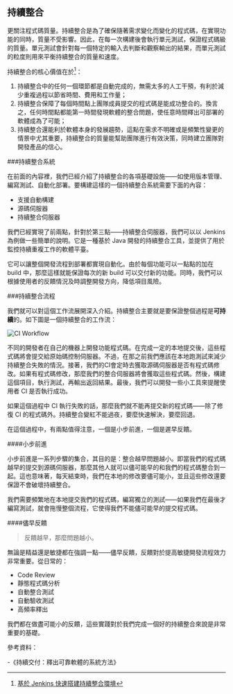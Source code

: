 持續整合
---

更關注程式碼質量。持續整合是為了確保隨著需求變化而變化的程式碼，在實現功能的同時，質量不受影響。因此，在每一次構建後會執行單元測試，保證程式碼級的質量。單元測試會針對每一個特定的輸入去判斷和觀察輸出的結果，而單元測試的粒度則用來平衡持續整合的質量和速度。

持續整合的核心價值在於[^CI]：

1. 持續整合中的任何一個環節都是自動完成的，無需太多的人工干預，有利於減少重複過程以節省時間、費用和工作量；
2. 持續整合保障了每個時間點上團隊成員提交的程式碼是能成功整合的。換言之，任何時間點都能第一時間發現軟體的整合問題，使任意時間釋出可部署的軟體成為了可能；
3. 持續整合還能利於軟體本身的發展趨勢，這點在需求不明確或是頻繁性變更的情景中尤其重要，持續整合的質量能幫助團隊進行有效決策，同時建立團隊對開發產品的信心。

###持續整合系統

在前面的內容裡，我們已經介紹了持續整合的各項基礎設施——如使用版本管理、編寫測試、自動化部署。要構建這樣的一個持續整合系統需要下面的內容：

 - 支援自動構建
 - 源碼伺服器
 - 持續整合伺服器

我們已經實現了前兩點，針對於第三點——持續整合伺服器，我們可以以 Jenkins 為例做一些簡單的說明。它是一種基於 Java 開發的持續整合工具，並提供了用於監控持續重複工作的軟體平臺。

它可以讓整個開發流程到部署都實現自動化。由於每個功能可以一點點的加在 build 中，那麼這樣就能保證每次的新 build 可以交付新的功能。同時，我們可以根據使用者的反饋情況及時調整開發方向，降低項目風險。

###持續整合流程

我們就可以對這個工作流展開深入介紹。持續整合主要就是要保證整個過程是**可持續**的。如下圖是一個持續整合的工作流：

![CI Workflow](assets/article/chapter6/ci.jpg)

不同的開發者在自己的機器上開發功能程式碼。在完成一定的本地提交後，這些程式碼將會提交給原始碼控制伺服器。不過，在那之前我們應該在本地跑測試來減少持續整合失敗的情況。接著，我們的CI會定時去獲取源碼伺服器是否有程式碼修改。如果有程式碼修改，那麼我們的整合伺服器將會獲取這些程式碼。然後，構建這個項目，執行測試，再輸出返回結果。最後，我們可以開發一些小工具來提醒使用者 CI 是否執行成功。

如果這個過程中 CI 執行失敗的話，那麼我們就不能再提交新的程式碼——除了修復 CI 的程式碼外。持續整合變紅不能過夜，要麼快速解決，要麼回退。

在這個過程中，有兩點值得注意，一個是小步前進，一個是遲早反饋。

####小步前進

小步前進是一系列步驟的集合，其目的是：整合越早問題越小。即當我們的程式碼越早的提交到源碼伺服器，那麼其他人就可以儘可能早的和我們的程式碼整合到一起。這也意味著，每天結束時，我們在本地的修改要儘可能小，並且這些修改還要保證不會破壞持續整合。

我們需要頻繁地在本地提交我們的程式碼，編寫獨立的測試——如果我們在最後才編寫測試，就會拖慢整個流程，它使得我們不能儘可能早的提交程式碼。

####儘早反饋

> 反饋越早，那麼問題越小。

無論是精益還是敏捷都在強調一點——儘早反饋，反饋對於提高敏捷開發流程效力非常重要。從日常的：

 - Code Review
 - 靜態程式碼分析
 - 自動整合測試
 - 自動驗收測試
 - 高頻率釋出

我們都在做盡可能小的反饋，這些實踐對於我們完成一個好的持續整合來說是非常重要的基礎。

參考資料：

 -《持續交付：釋出可靠軟體的系統方法》

[^CI]: [基於 Jenkins 快速搭建持續整合環境](https://www.ibm.com/developerworks/cn/java/j-lo-jenkins/)
